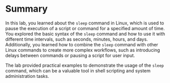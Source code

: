 # Summary

In this lab, you learned about the `sleep` command in Linux, which is used to pause the execution of a script or command for a specified amount of time. You explored the basic syntax of the `sleep` command and how to use it with different time intervals, such as seconds, minutes, hours, and days. Additionally, you learned how to combine the `sleep` command with other Linux commands to create more complex workflows, such as introducing delays between commands or pausing a script for user input.

The lab provided practical examples to demonstrate the usage of the `sleep` command, which can be a valuable tool in shell scripting and system administration tasks.
